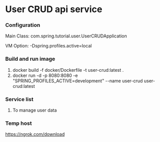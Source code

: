 # User CRUD api service

### Configuration
Main Class:  com.spring.tutorial.user.UserCRUDApplication

VM Option:  -Dspring.profiles.active=local

### Build and run image
1. docker build -f docker/Dockerfile -t user-crud:latest .
2. docker run -d -p 8080:8080 -e "SPRING_PROFILES_ACTIVE=development" --name user-crud user-crud:latest

### Service list
1. To manage user data

### Temp host
https://ngrok.com/download
